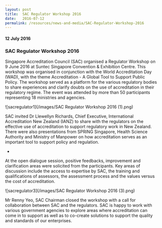 ```yaml
---
layout: post
title:  SAC Regulator Workshop 2016
date:   2016-07-12
permalink: /resources/news-and-media/SAC-Regulator-Workshop-2016
---
```

#### 12 July 2016
### **SAC Regulator Workshop 2016**

Singapore Accreditation Council (SAC) organised a Regulator Workshop on 9 June 2016 at Suntec Singapore Convention & Exhibition Centre. This workshop was organised in conjunction with the World Accreditation Day (WAD), with the theme Accreditation - A Global Tool to Support Public Policy. The workshop served as a platform for the various regulatory bodies to share experiences and clarify doubts on the use of accreditation in their regulatory regime. The event was attended by more than 50 participants representing 18 ministries and agencies.

![sacregulator1](/images/SAC Regulator Workshop 2016 (1).png)

SAC invited Dr Llewellyn Richards, Chief Executive, International Accreditation New Zealand (IANZ) to share with the regulators on the effective use of accreditation to support regulatory work in New Zealand. There were also presentations from SPRING Singapore, Health Science Authority and Ministry of Manpower on how accreditation serves as an important tool to support policy and regulation.

-

At the open dialogue session, positive feedbacks, improvement and clarification areas were solicited from the participants. Key areas of discussion include the access to expertise by SAC, the training and qualifications of assessors, the assessment process and the values versus the cost of accreditation.

![sacregulator3](/images/SAC Regulator Workshop 2016 (3).png)

Mr Renny Yeo, SAC Chairman closed the workshop with a call for collaboration between SAC and the regulators.  SAC is happy to work with various government agencies to explore areas where accreditation can come in to support as well as to co-create solutions to support the quality and standards of our enterprises.
